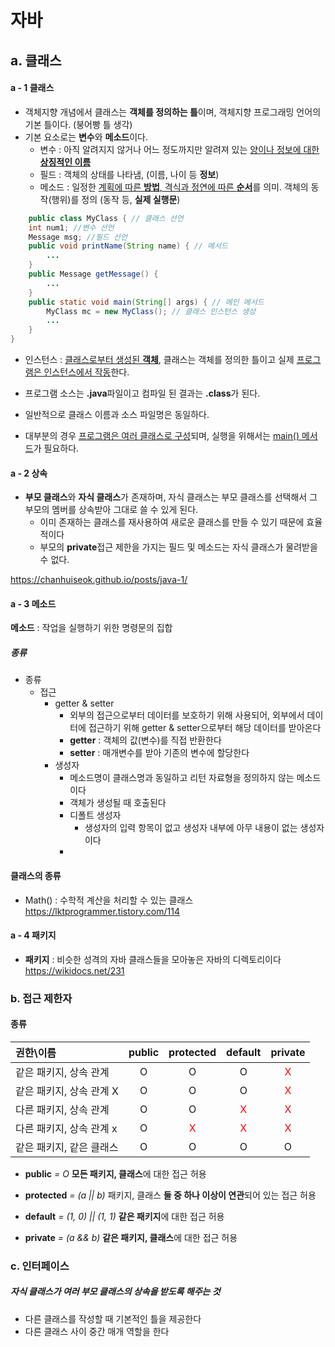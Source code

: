 # 자바

## a. 클래스

#### a - 1 클래스

- 객체지향 개념에서 클래스는 **객체를 정의하는 틀**이며, 객체지향 프로그래밍 언어의 기본 틀이다. (붕어빵 틀 생각)
- 기본 요소로는 **변수**와 **메소드**이다.
  - 변수 : 아직 알려지지 않거나 어느 정도까지만 알려져 있는 <u>양이나 정보에 대한 **상징적인 이름**</u>
  - 필드 : 객체의 상태를 나타냄, (이름, 나이 등 **정보**) 
  - 메소드 : 일정한 <u>계획에 따른 **방법**, 격식과 정연에 따른 **순서**</u>를 의미. 객체의 동작(행위)를 정의 (동작 등, **실제 실행문**)

```java
	public class MyClass { // 클래스 선언
    int num1; //변수 선언
    Message msg; //필드 선언
    public void printName(String name) { // 메서드
        ...
    }
    public Message getMessage() {
        ...
    }
    public static void main(String[] args) { // 메인 메서드
        MyClass mc = new MyClass(); // 클래스 인스턴스 생성
        ...
    }
}
```

- 인스턴스 : <u>클래스로부터 생성된 **객체**</u>, 클래스는 객체를 정의한 틀이고 실제 <u>프로그램은 인스턴스에서 작동</u>한다.

- 프로그램 소스는 **.java**파일이고 컴파일 된 결과는 **.class**가 된다.
- 일반적으로 클래스 이름과 소스 파일명은 동일하다.
- 대부분의 경우 <u>프로그램은 여러 클래스로 구성</u>되며,  실행을 위해서는 <u>main() 메서드</u>가 필요하다.

#### a - 2 상속

- **부모 클래스**와 **자식 클래스**가 존재하며, 자식 클래스는 부모 클래스를 선택해서 그 부모의 멤버를 상속받아 그대로 쓸 수 있게 된다.
  - 이미 존재하는 클래스를 재사용하여 새로운 클래스를 만들 수 있기 때문에 효율적이다
  - 부모의 **private**접근 제한을 가지는 필드 및 메소드는 자식 클래스가 물려받을 수 없다.

https://chanhuiseok.github.io/posts/java-1/

#### a - 3 메소드

**메소드** : 작업을 실행하기 위한 명령문의 집합

##### 종류

  - 종류	
    - 접근
      - getter & setter
        - 외부의 접근으로부터 데이터를 보호하기 위해 사용되어, 외부에서 데이터에 접근하기 위해 getter & setter으로부터 해당 데이터를 받아온다
        - **getter** : 객체의 값(변수)를 직접 반환한다
        - **setter** : 매개변수를 받아 기존의 변수에 할당한다
      - 생성자
        - 메소드명이 클래스명과 동일하고 리턴 자료형을 정의하지 않는 메소드이다
        - 객체가 생성될 때 호출된다
        - 디폴트 생성자
          - 생성자의 입력 항목이 없고 생성자 내부에 아무 내용이 없는 생성자이다
        - 

#### 클래스의 종류

- Math() : 수학적 계산을 처리할 수 있는 클래스
  https://lktprogrammer.tistory.com/114

#### a - 4 패키지

- **패키지** : 비슷한 성격의 자바 클래스들을 모아놓은 자바의 디렉토리이다
  https://wikidocs.net/231



### b.  접근 제한자

#### 종류

| 권한\이름                | public |            protected             |             default              |             private              |
| :----------------------- | :----: | :------------------------------: | :------------------------------: | :------------------------------: |
| 같은 패키지, 상속 관계   |   O    |                O                 |                O                 | <span style="color:red">X</span> |
| 같은 패키지, 상속 관계 X |   O    |                O                 |                O                 | <span style="color:red">X</span> |
| 다른 패키지, 상속 관계   |   O    |                O                 | <span style="color:red">X</span> | <span style="color:red">X</span> |
| 다른 패키지, 상속 관계 x |   O    | <span style="color:red">X</span> | <span style="color:red">X</span> | <span style="color:red">X</span> |
| 같은 패키지, 같은 클래스 |   O    |                O                 |                O                 |                O                 |

- **public** *= O*
  **모든 패키지, 클래스**에 대한 접근 허용

- **protected** *= (a || b)*
  패키지, 클래스 **둘 중 하나 이상이 연관**되어 있는 접근 허용

- **default** *= (1, 0) || (1, 1)*
  **같은 패키지**에 대한 접근 허용

- **private** *= (a && b)*
  **같은 패키지, 클래스**에 대한 접근 허용



### c. 인터페이스

##### 자식 클래스가 여러 부모 클래스의 상속을 받도록 해주는 것

- 다른 클래스를 작성할 때 기본적인 틀을 제공한다
- 다른 클래스 사이 중간 매개 역할을 한다
